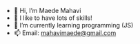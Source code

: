 - 👋 Hi, I’m Maede Mahavi
- 👀 I like to have lots of skills!
- 🌱 I’m currently learning programming (JS)
- 📫 Email: mahavimaede@gmail.com

<!---
MaedeMHV/MaedeMHV is a ✨ special ✨ repository because its `README.md` (this file) appears on your GitHub profile.
You can click the Preview link to take a look at your changes.
--->
